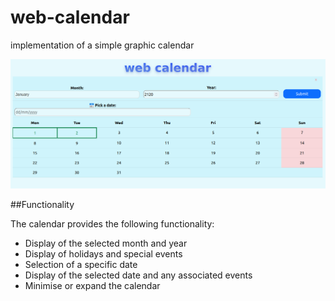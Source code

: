 # web-calendar
implementation of a simple graphic calendar

![Calendar interface](./img/sample.png "calendar interface")


##Functionality

The calendar provides the following functionality:

- Display of the selected month and year
- Display of holidays and special events
- Selection of a specific date
- Display of the selected date and any associated events
- Minimise or expand the calendar
